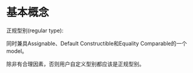 # 基本概念

正规型别(regular type):

同时兼具Assignable、Default Constructible和Equality Comparable的一个model。

除非有合理因素，否则用户自定义型别都应该是正规型别。

